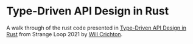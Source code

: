 # Type-Driven API Design in Rust

A walk through of the rust code presented in [Type-Driven API Design in Rust](https://www.youtube.com/watch?v=bnnacleqg6k) from Strange Loop 2021 by [Will Crichton](https://twitter.com/wcrichton). 